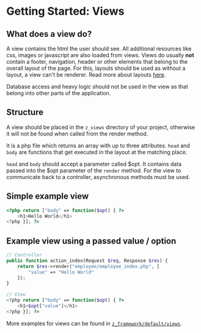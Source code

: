 # Getting Started: Views
## What does a view do?
A view contains the html the user should see. All additional resources like css, images or javascript are also loaded from views. Views do usually **not** contain a footer, navigation, header or other elements that belong to the overall layout of the page. For this, layouts should be used as without a layout, a view can't be renderer. Read more about layouts [here](layouts).

Database access and heavy logic should not be used in the view as that belong into other parts of the application.

## Structure
A view should be placed in the `z_views` directory of your project, otherwise it will not be found when called from the render method.

It is a php file which returns an array with up to three attributes. `head` and `body` are functions that get executed in the layout at the matching place.

`head` and `body` should accept a parameter called $opt. It contains data passed into the $opt parameter of the `render` method. For the view to communicate back to a controller, asynchronous methods must be used.

## Simple example view
```php
<?php return ["body" => function($opt) { ?>
    <h1>Hello World</h1>
<?php }]; ?>

```

## Example view using a passed value / option
```php
// Controller
public function action_index(Request $req, Response $res) {
    return $res->render("employee/employee_index.php", [
        "value" => "Hello World"
    ]);
}
```
```php
// View
<?php return ["body" => function($opt) { ?>
    <h1>$opt["value"]</h1>
<?php }]; ?>
```

More examples for views can be found in [`z_framework/default/views`](https://git.zierhut-it.de/Zierhut-IT/z_framework/src/branch/DEV/default/views).
